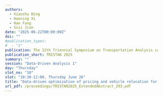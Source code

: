 ```yaml
---
authors:
  - Xiaoshu Ding
  - Haoning Xi
  - Han Fang
  - Sisi Jian
date: "2025-06-22T00:00:00Z"
doi: ""
#publication_types:
#  - "1"
publication: The 12th Triennial Symposium on Transportation Analysis conference
publication_short: TRISTAN 2025
summary: ""
session: "Data-Driven Analysis 1"
day: "Thursday"
slot_no: "10"
slot: "10:30-12:00, Thursday June 26"
title: "Data-driven optimization of pricing and vehicle relocation for ridesourcing platforms considering reservation"
url_pdf: /proceedings/TRISTAN2025_ExtendedAbstract_293.pdf
---
```

